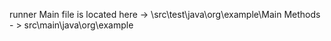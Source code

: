runner Main file is located  here -> \src\test\java\org\example\Main
Methods - > src\main\java\org\example
